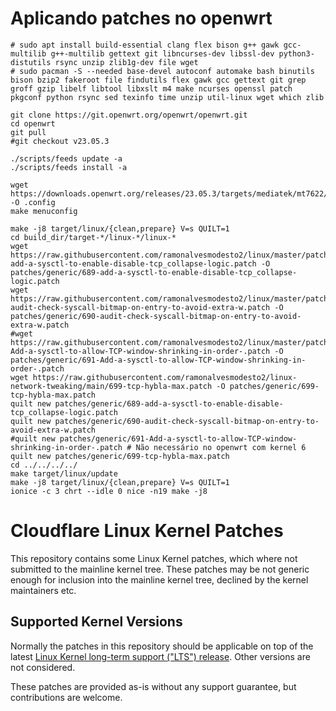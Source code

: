 # Aplicando patches no openwrt
```
# sudo apt install build-essential clang flex bison g++ gawk gcc-multilib g++-multilib gettext git libncurses-dev libssl-dev python3-distutils rsync unzip zlib1g-dev file wget
# sudo pacman -S --needed base-devel autoconf automake bash binutils bison bzip2 fakeroot file findutils flex gawk gcc gettext git grep groff gzip libelf libtool libxslt m4 make ncurses openssl patch pkgconf python rsync sed texinfo time unzip util-linux wget which zlib

git clone https://git.openwrt.org/openwrt/openwrt.git
cd openwrt
git pull
#git checkout v23.05.3

./scripts/feeds update -a
./scripts/feeds install -a

wget https://downloads.openwrt.org/releases/23.05.3/targets/mediatek/mt7622/config.buildinfo -O .config
make menuconfig

make -j8 target/linux/{clean,prepare} V=s QUILT=1
cd build_dir/target-*/linux-*/linux-*
wget https://raw.githubusercontent.com/ramonalvesmodesto2/linux/master/patches/0014-add-a-sysctl-to-enable-disable-tcp_collapse-logic.patch -O  patches/generic/689-add-a-sysctl-to-enable-disable-tcp_collapse-logic.patch
wget https://raw.githubusercontent.com/ramonalvesmodesto2/linux/master/patches/0001-audit-check-syscall-bitmap-on-entry-to-avoid-extra-w.patch -O patches/generic/690-audit-check-syscall-bitmap-on-entry-to-avoid-extra-w.patch
#wget https://raw.githubusercontent.com/ramonalvesmodesto2/linux/master/patches/0020-Add-a-sysctl-to-allow-TCP-window-shrinking-in-order-.patch -O patches/generic/691-Add-a-sysctl-to-allow-TCP-window-shrinking-in-order-.patch
wget https://raw.githubusercontent.com/ramonalvesmodesto2/linux-network-tweaking/main/699-tcp-hybla-max.patch -O patches/generic/699-tcp-hybla-max.patch
quilt new patches/generic/689-add-a-sysctl-to-enable-disable-tcp_collapse-logic.patch
quilt new patches/generic/690-audit-check-syscall-bitmap-on-entry-to-avoid-extra-w.patch
#quilt new patches/generic/691-Add-a-sysctl-to-allow-TCP-window-shrinking-in-order-.patch # Não necessário no openwrt com kernel 6
quilt new patches/generic/699-tcp-hybla-max.patch
cd ../../../../ 
make target/linux/update
make -j8 target/linux/{clean,prepare} V=s QUILT=1
ionice -c 3 chrt --idle 0 nice -n19 make -j8

```

# Cloudflare Linux Kernel Patches

This repository contains some Linux Kernel patches, which where not submitted to the mainline kernel tree. These patches may be not generic enough for inclusion into the mainline kernel tree, declined by the kernel maintainers etc.

## Supported Kernel Versions

Normally the patches in this repository should be applicable on top of the latest [Linux Kernel long-term support ("LTS") release](https://www.kernel.org/releases.html).  Other versions are not considered.

These patches are provided as-is without any support guarantee, but contributions are welcome.
